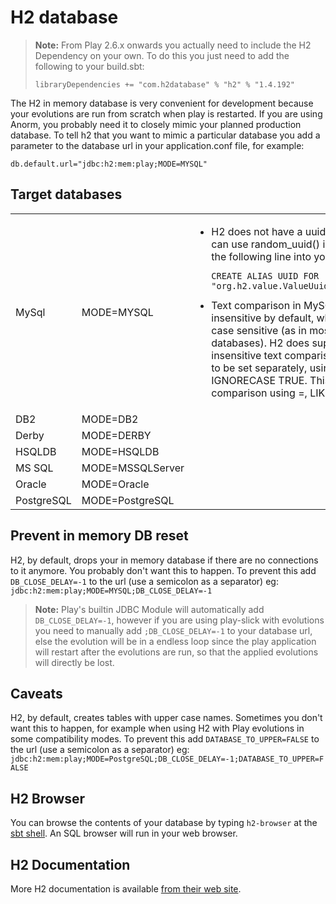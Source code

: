 <!--- Copyright (C) 2009-2018 Lightbend Inc. <https://www.lightbend.com> -->
# H2 database

> **Note:** From Play 2.6.x onwards you actually need to include the H2 Dependency on your own. To do this you just need to add the following to your build.sbt:
>
> ```
> libraryDependencies += "com.h2database" % "h2" % "1.4.192"
> ```

The H2 in memory database is very convenient for development because your evolutions are run from scratch when play is restarted.  If you are using Anorm, you probably need it to closely mimic your planned production database.  To tell h2 that you want to mimic a particular database you add a parameter to the database url in your application.conf file, for example:

```
db.default.url="jdbc:h2:mem:play;MODE=MYSQL"
```

## Target databases

<table>
  <tbody>
    <tr>
      <td>MySql</td>
      <td>MODE=MYSQL</td>
      <td>
        <ul>
          <li>H2 does not have a uuid() function. You can use random_uuid() instead. Or insert the following line into your 1.sql file: <pre><code>CREATE ALIAS UUID FOR
"org.h2.value.ValueUuid.getNewRandom";</code></pre>
          </li>
          <li>Text comparison in MySQL is case insensitive by default, while in H2 it is case sensitive (as in most other databases). H2 does support case insensitive text comparison, but it needs to be set separately, using SET IGNORECASE TRUE. This affects comparison using =, LIKE, REGEXP.</li>
        </ul>
      </td>
    </tr>
    <tr>
      <td>DB2</td>
      <td>MODE=DB2</td>
      <td></td>
    </tr>
    <tr>
      <td>Derby</td>
      <td>MODE=DERBY</td>
      <td></td>
    </tr>
    <tr>
      <td>HSQLDB</td>
      <td>MODE=HSQLDB</td>
      <td></td>
    </tr>
    <tr>
      <td>MS SQL</td>
      <td>MODE=MSSQLServer</td>
      <td></td>
    </tr>
    <tr>
      <td>Oracle</td>
      <td>MODE=Oracle</td>
      <td></td>
    </tr>
    <tr>
      <td>PostgreSQL</td>
      <td>MODE=PostgreSQL</td>
      <td></td>
     </tr>
  </tbody>
</table>

## Prevent in memory DB reset

H2, by default, drops your in memory database if there are no connections to it anymore.  You probably don't want this to happen.  To prevent this add `DB_CLOSE_DELAY=-1` to the url (use a semicolon as a separator) eg: `jdbc:h2:mem:play;MODE=MYSQL;DB_CLOSE_DELAY=-1`

> **Note:** Play's builtin JDBC Module will automatically add `DB_CLOSE_DELAY=-1`, however if you are using play-slick with evolutions you need to manually add `;DB_CLOSE_DELAY=-1` to your database url, else the evolution will be in a endless loop since the play application will restart after the evolutions are run, so that the applied evolutions will directly be lost.

## Caveats

H2, by default, creates tables with upper case names. Sometimes you don't want this to happen, for example when using H2 with Play evolutions in some compatibility modes. To prevent this add `DATABASE_TO_UPPER=FALSE` to the url (use a semicolon as a separator) eg: `jdbc:h2:mem:play;MODE=PostgreSQL;DB_CLOSE_DELAY=-1;DATABASE_TO_UPPER=FALSE`

## H2 Browser

You can browse the contents of your database by typing `h2-browser` at the [sbt shell](http://www.scala-sbt.org/0.13/docs/Howto-Interactive-Mode.html).  An SQL browser will run in your web browser.

## H2 Documentation

More H2 documentation is available [from their web site](http://www.h2database.com/html/features.html).
